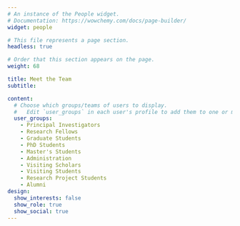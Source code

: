 ```yaml
---
# An instance of the People widget.
# Documentation: https://wowchemy.com/docs/page-builder/
widget: people

# This file represents a page section.
headless: true

# Order that this section appears on the page.
weight: 68

title: Meet the Team
subtitle:

content:
  # Choose which groups/teams of users to display.
  #   Edit `user_groups` in each user's profile to add them to one or more of these groups.
  user_groups:
    - Principal Investigators
    - Research Fellows
    - Graduate Students
    - PhD Students
    - Master's Students
    - Administration
    - Visiting Scholars
    - Visiting Students
    - Research Project Students
    - Alumni
design:
  show_interests: false
  show_role: true
  show_social: true
---
```

